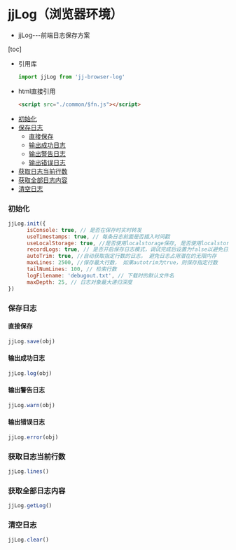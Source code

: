 # jjLog（浏览器环境）
- jjLog---前端日志保存方案

[toc]

- 引用库
    ```js
    import jjLog from 'jj-browser-log'
    ```
- html直接引用
    ```html
    <script src="./common/$fn.js"></script>
    ```
<!-- START doctoc generated TOC please keep comment here to allow auto update -->
<!-- DON'T EDIT THIS SECTION, INSTEAD RE-RUN doctoc TO UPDATE -->
<!-- END doctoc generated TOC please keep comment here to allow auto update -->

- [初始化](#%E5%88%9D%E5%A7%8B%E5%8C%96)
- [保存日志](#%E4%BF%9D%E5%AD%98%E6%97%A5%E5%BF%97)
  - [直接保存](#%E7%9B%B4%E6%8E%A5%E4%BF%9D%E5%AD%98)
  - [输出成功日志](#%E8%BE%93%E5%87%BA%E6%88%90%E5%8A%9F%E6%97%A5%E5%BF%97)
  - [输出警告日志](#%E8%BE%93%E5%87%BA%E8%AD%A6%E5%91%8A%E6%97%A5%E5%BF%97)
  - [输出错误日志](#%E8%BE%93%E5%87%BA%E9%94%99%E8%AF%AF%E6%97%A5%E5%BF%97)
- [获取日志当前行数](#%E8%8E%B7%E5%8F%96%E6%97%A5%E5%BF%97%E5%BD%93%E5%89%8D%E8%A1%8C%E6%95%B0)
- [获取全部日志内容](#%E8%8E%B7%E5%8F%96%E5%85%A8%E9%83%A8%E6%97%A5%E5%BF%97%E5%86%85%E5%AE%B9)
- [清空日志](#%E6%B8%85%E7%A9%BA%E6%97%A5%E5%BF%97)

<!-- END doctoc generated TOC please keep comment here to allow auto update -->

### 初始化
```js
jjLog.init({
      isConsole: true, // 是否在保存时实时转发
      useTimestamps: true, // 每条日志前面是否插入时间戳
      useLocalStorage: true, //是否使用localstorage保存, 是否使用localstorage存储
      recordLogs: true, // 是否开启保存日志模式，调试完成后设置为false以避免日志占用内存
      autoTrim: true, //自动获取指定行数的日志， 避免日志占用潜在的无限内存
      maxLines: 2500, //保存最大行数， 如果autotrim为true，则保存指定行数
      tailNumLines: 100, // 检索行数
      logFilename: 'debugout.txt', // 下载时的默认文件名
      maxDepth: 25, // 日志对象最大递归深度
})
```
### 保存日志
####  直接保存
```js
jjLog.save(obj)
```
#### 输出成功日志
```js
jjLog.log(obj)
```
#### 输出警告日志
```js
jjLog.warn(obj)
```
#### 输出错误日志
```js
jjLog.error(obj)
```
### 获取日志当前行数
```js
jjLog.lines()
```
### 获取全部日志内容
```js
jjLog.getLog()
```
### 清空日志
```js
jjLog.clear()
```
